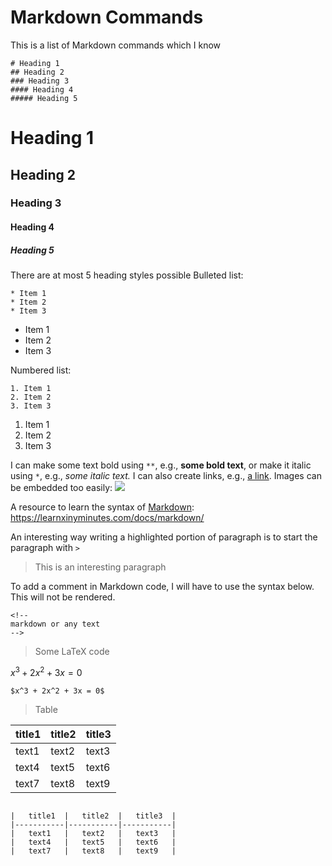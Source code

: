 # Markdown Commands
This is a list of Markdown commands which I know
```
# Heading 1
## Heading 2
### Heading 3
#### Heading 4
##### Heading 5
```
# Heading 1
## Heading 2
### Heading 3
#### Heading 4
##### Heading 5
There are at most 5 heading styles possible
Bulleted list:
```
* Item 1
* Item 2
* Item 3
```
* Item 1
* Item 2
* Item 3

Numbered list:
```
1. Item 1
2. Item 2
3. Item 3
```
1. Item 1
2. Item 2
3. Item 3

I can make some text bold using `**`, e.g., **some bold text**, or make it italic using `*`, e.g., *some italic text.* I can also create links, e.g., [a link](https://jovian.ai). Images can be embedded too easily:
![](https://i.imgur.com/3gjZMYK.png)

A resource to learn the syntax of [Markdown](https://learnxinyminutes.com/docs/markdown/): https://learnxinyminutes.com/docs/markdown/

An interesting way writing a highlighted portion of paragraph is to start the paragraph with `> ` 

> This is an interesting paragraph

To add a comment in Markdown code, I will have to use the syntax below. This will not be rendered.

```
<!--
markdown or any text
-->
```

> Some LaTeX code

$x^3 + 2x^2 + 3x = 0$

```
$x^3 + 2x^2 + 3x = 0$
```

> Table

|   title1  |   title2  |   title3  |
|-----------|-----------|-----------|
|   text1   |   text2   |   text3   |
|   text4   |   text5   |   text6   |
|   text7   |   text8   |   text9   |

```

|   title1  |   title2  |   title3  |
|-----------|-----------|-----------|
|   text1   |   text2   |   text3   |
|   text4   |   text5   |   text6   |
|   text7   |   text8   |   text9   |

```